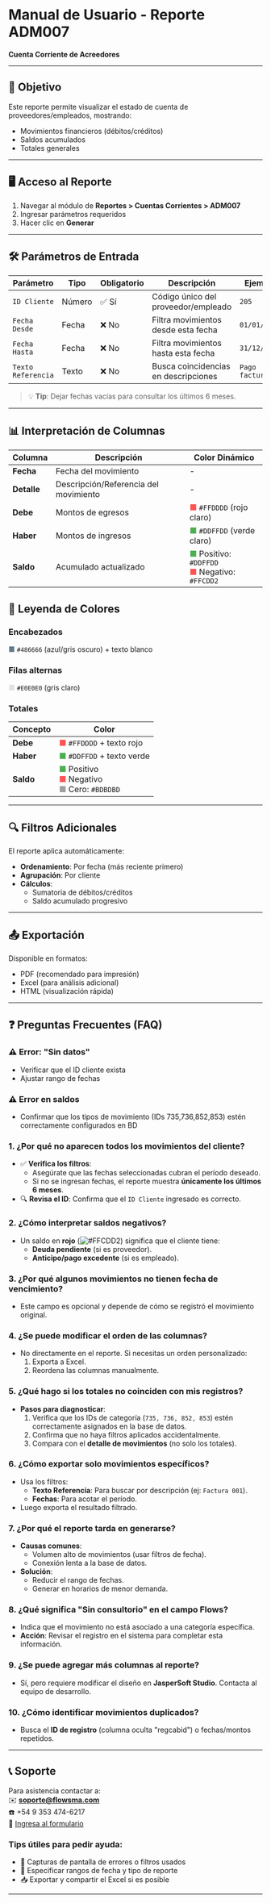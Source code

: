 # Manual de Usuario - Reporte ADM007

**Cuenta Corriente de Acreedores**

---

## 📌 **Objetivo**

Este reporte permite visualizar el estado de cuenta de proveedores/empleados, mostrando:

- Movimientos financieros (débitos/créditos)
- Saldos acumulados
- Totales generales

---

## 🖥 **Acceso al Reporte**

1. Navegar al módulo de **Reportes > Cuentas Corrientes > ADM007**
2. Ingresar parámetros requeridos
3. Hacer clic en **Generar**

---

## 🛠 **Parámetros de Entrada**

| Parámetro          | Tipo   | Obligatorio | Descripción                          | Ejemplo        |
| ------------------ | ------ | ----------- | ------------------------------------ | -------------- |
| `ID Cliente`       | Número | ✅ Sí       | Código único del proveedor/empleado  | `205`          |
| `Fecha Desde`      | Fecha  | ❌ No       | Filtra movimientos desde esta fecha  | `01/01/2024`   |
| `Fecha Hasta`      | Fecha  | ❌ No       | Filtra movimientos hasta esta fecha  | `31/12/2024`   |
| `Texto Referencia` | Texto  | ❌ No       | Busca coincidencias en descripciones | `Pago factura` |

> 💡 **Tip**: Dejar fechas vacías para consultar los últimos 6 meses.

---

## 📊 **Interpretación de Columnas**

| Columna     | Descripción                           | Color Dinámico                                                                                                       |
| ----------- | ------------------------------------- | -------------------------------------------------------------------------------------------------------------------- |
| **Fecha**   | Fecha del movimiento                  | -                                                                                                                    |
| **Detalle** | Descripción/Referencia del movimiento | -                                                                                                                    |
| **Debe**    | Montos de egresos                     | <span style="color:#FF5252">■</span> `#FFDDDD` (rojo claro)                                                          |
| **Haber**   | Montos de ingresos                    | <span style="color:#4CAF50">■</span> `#DDFFDD` (verde claro)                                                         |
| **Saldo**   | Acumulado actualizado                 | <span style="color:#4CAF50">■</span> Positivo: `#DDFFDD`<br><span style="color:#FF5252">■</span> Negativo: `#FFCDD2` |

## 🎨 **Leyenda de Colores**

### Encabezados

<span style="color:#607D8B">■</span> `#486666` (azul/gris oscuro) + texto blanco

### Filas alternas

<span style="color:#E0E0E0">■</span> `#E0E0E0` (gris claro)

### Totales

| Concepto  | Color                                                                                                                                                  |
| --------- | ------------------------------------------------------------------------------------------------------------------------------------------------------ |
| **Debe**  | <span style="color:#FF5252">■</span> `#FFDDDD` + texto rojo                                                                                            |
| **Haber** | <span style="color:#4CAF50">■</span> `#DDFFDD` + texto verde                                                                                           |
| **Saldo** | <span style="color:#4CAF50">■</span> Positivo<br><span style="color:#FF5252">■</span> Negativo<br><span style="color:#9E9E9E">■</span> Cero: `#BDBDBD` |

---

## 🔍 **Filtros Adicionales**

El reporte aplica automáticamente:

- **Ordenamiento**: Por fecha (más reciente primero)
- **Agrupación**: Por cliente
- **Cálculos**:
  - Sumatoria de débitos/créditos
  - Saldo acumulado progresivo

---

## 📤 **Exportación**

Disponible en formatos:

- PDF (recomendado para impresión)
- Excel (para análisis adicional)
- HTML (visualización rápida)

---

## ❓ **Preguntas Frecuentes (FAQ)**

### ⚠️ **Error: "Sin datos"**

- Verificar que el ID cliente exista
- Ajustar rango de fechas

### ⚠️ **Error en saldos**

- Confirmar que los tipos de movimiento (IDs 735,736,852,853) estén correctamente configurados en BD

### 1. **¿Por qué no aparecen todos los movimientos del cliente?**

- ✅ **Verifica los filtros**:
  - Asegúrate que las fechas seleccionadas cubran el período deseado.
  - Si no se ingresan fechas, el reporte muestra **únicamente los últimos 6 meses**.
- 🔍 **Revisa el ID**: Confirma que el `ID Cliente` ingresado es correcto.

### 2. **¿Cómo interpretar saldos negativos?**

- Un saldo en **rojo** (![#FFCDD2](#)) significa que el cliente tiene:
  - **Deuda pendiente** (si es proveedor).
  - **Anticipo/pago excedente** (si es empleado).

### 3. **¿Por qué algunos movimientos no tienen fecha de vencimiento?**

- Este campo es opcional y depende de cómo se registró el movimiento original.

### 4. **¿Se puede modificar el orden de las columnas?**

- No directamente en el reporte. Si necesitas un orden personalizado:
  1.  Exporta a Excel.
  2.  Reordena las columnas manualmente.

### 5. **¿Qué hago si los totales no coinciden con mis registros?**

- **Pasos para diagnosticar**:
  1.  Verifica que los IDs de categoría (`735, 736, 852, 853`) estén correctamente asignados en la base de datos.
  2.  Confirma que no haya filtros aplicados accidentalmente.
  3.  Compara con el **detalle de movimientos** (no solo los totales).

### 6. **¿Cómo exportar solo movimientos específicos?**

- Usa los filtros:
  - **Texto Referencia**: Para buscar por descripción (ej: `Factura 001`).
  - **Fechas**: Para acotar el período.
- Luego exporta el resultado filtrado.

### 7. **¿Por qué el reporte tarda en generarse?**

- **Causas comunes**:
  - Volumen alto de movimientos (usar filtros de fecha).
  - Conexión lenta a la base de datos.
- **Solución**:
  - Reducir el rango de fechas.
  - Generar en horarios de menor demanda.

### 8. **¿Qué significa "Sin consultorio" en el campo Flows?**

- Indica que el movimiento no está asociado a una categoría específica.
- **Acción**: Revisar el registro en el sistema para completar esta información.

### 9. **¿Se puede agregar más columnas al reporte?**

- Sí, pero requiere modificar el diseño en **JasperSoft Studio**. Contacta al equipo de desarrollo.

### 10. **¿Cómo identificar movimientos duplicados?**

- Busca el **ID de registro** (columna oculta "regcabid") o fechas/montos repetidos.

---

## 📞 **Soporte**

Para asistencia contactar a:  
✉️ **soporte@flowsma.com**  
☎️ +54 9 353 474-6217 <br>
📩 [Ingresa al formulario](https://surl.li/kmiuwb)

### Tips útiles para pedir ayuda:

- 📸 Capturas de pantalla de errores o filtros usados
- 📅 Especificar rangos de fecha y tipo de reporte
- 📥 Exportar y compartir el Excel si es posible

---

